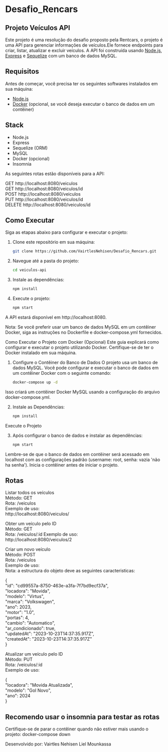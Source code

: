 # Desafio_Rencars


## Projeto Veículos API

Este projeto é uma resolução do desafio proposto pela Rentcars, o projeto é uma API para gerenciar informações de veículos.Ele fornece endpoints para criar, listar, atualizar e excluir veículos. A API foi construída usando [Node.js](https://nodejs.org/), [Express](https://expressjs.com/) e [Sequelize](https://sequelize.org/) com um banco de dados MySQL.

## Requisitos
Antes de começar, você precisa ter os seguintes softwares instalados em sua máquina:

- [Node.js](https://nodejs.org/)
- [Docker](https://www.docker.com/) (opcional, se você deseja executar o banco de dados em um contêiner)

## Stack
- Node.js
- Express
- Sequelize (ORM)
- MySQL
- Docker (opcional)
- Insomnia

As seguintes rotas estão disponíveis para a API:

GET http://localhost:8080/veiculos  
GET http://localhost:8080/veiculos/id  
POST http://localhost:8080/veiculos  
PUT http://localhost:8080/veiculos/id  
DELETE http://localhost:8080/veiculos/id  

## Como Executar
Siga as etapas abaixo para configurar e executar o projeto:

1. Clone este repositório em sua máquina:
   ```sh
   git clone https://github.com/VairtlesNehisen/Desafio_Rencars.git


2. Navegue até a pasta do projeto:
   ```sh
   cd veiculos-api


3. Instale as dependências:
   ```sh
   npm install

4. Execute o projeto:
   ```sh
   npm start

A API estará disponível em http://localhost:8080.

Nota: Se você preferir usar um banco de dados MySQL em um contêiner Docker, siga as instruções no Dockerfile e docker-compose.yml fornecidos.

Como Executar o Projeto com Docker (Opcional)
Este guia explicará como configurar e executar o projeto utilizando Docker. Certifique-se de ter o Docker instalado em sua máquina.

1. Configure o Contêiner do Banco de Dados
O projeto usa um banco de dados MySQL. Você pode configurar e executar o banco de dados em um contêiner Docker com o seguinte comando:
   ```sh
   docker-compose up -d

Isso criará um contêiner Docker MySQL usando a configuração do arquivo docker-compose.yml. 

2. Instale as Dependências:
   ```sh
   npm install

Execute o Projeto

3. Após configurar o banco de dados e instalar as dependências:
   ```sh
   npm start

Lembre-se de que o banco de dados em contêiner será acessado em localhost com as configurações padrão (username: root, senha: vazia 'não ha senha'). Inicia o contêiner antes de iniciar o projeto.

## Rotas  
Listar todos os veículos  
Método: GET  
Rota: /veiculos  
Exemplo de uso:  
http://localhost:8080/veiculos/

Obter um veículo pelo ID  
Método: GET  
Rota: /veiculos/:id 
Exemplo de uso:  
http://localhost:8080/veiculos/2

Criar um novo veículo  
Método: POST  
Rota: /veiculos  
Exemplo de uso:  
Nota: a estructura do objeto deve as seguintes caracteristicas:  

{  
 "id": "cd99557a-8750-463e-a3fa-7f7bd9ecf37a",  
 "locadora": "Movida",  
 "modelo": "Virtus",  
 "marca": "Volkswagen",  
 "ano": 2023,  
 "motor": "1.0",  
 "portas": 4,  
 "cambio": "Automatico",  
 "ar_condicionado": true,  
 "updatedAt": "2023-10-23T14:37:35.917Z",  
 "createdAt": "2023-10-23T14:37:35.917Z"  
}
      
Atualizar um veículo pelo ID  
Método: PUT  
Rota: /veiculos/:id  
Exemplo de uso:  

{  
  "locadora": "Movida Atualizada",  
  "modelo": "Gol Novo",  
  "ano": 2024  
}

## Recomendo usar o insomnia para testar as rotas  

 Certifique-se de parar o contêiner quando não estiver mais usando o projeto:
 docker-compose down


Desenvolvido por: Vairtles Nehisen Liel Mounkassa
